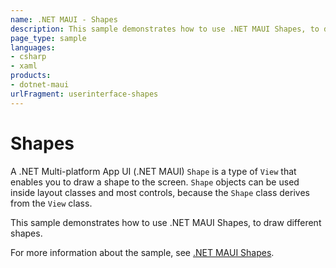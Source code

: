 ```yaml
---
name: .NET MAUI - Shapes
description: This sample demonstrates how to use .NET MAUI Shapes, to draw different shapes.
page_type: sample
languages:
- csharp
- xaml
products:
- dotnet-maui
urlFragment: userinterface-shapes
---
```


# Shapes

A .NET Multi-platform App UI (.NET MAUI) `Shape` is a type of `View` that enables you to draw a shape to the screen. `Shape` objects can be used inside layout classes and most controls, because the `Shape` class derives from the `View` class.

This sample demonstrates how to use .NET MAUI Shapes, to draw different shapes.

For more information about the sample, see [.NET MAUI Shapes](https://docs.microsoft.com/dotnet/maui/user-interface/controls/shapes/).
